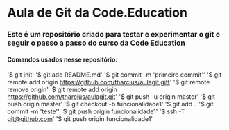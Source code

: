 # Aula de Git da Code.Education
### Este é um repositório criado para testar e experimentar o git e seguir o passo a passo do curso da Code Education

#### Comandos usados nesse repositório:

'$ git init'
'$ git add README.md'
'$ git commit -m \'primeiro commit\''
'$ git remote add origin https://github.com/tharcius/aulagit.gitt'
'$ git remote remove origin'
'$ git remote add origin https://github.com/tharcius/aulagit.git'
'$ git push -u origin master'
'$ git push origin master'
'$ git checkout -b funcionalidade1'
'$ git add .'
'$ git commit -m \'teste\''
'$ git push origin funcionalidade1'
'$ ssh -T git@github.com'
'$ git push origin funcionalidade1'

